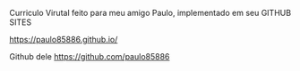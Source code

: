 Curriculo Virutal feito para meu amigo Paulo, implementado em seu GITHUB SITES

https://paulo85886.github.io/

Github dele https://github.com/paulo85886
